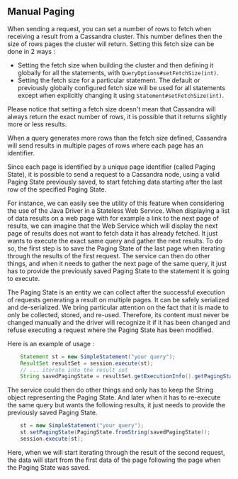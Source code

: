 ## Manual Paging

When sending a request, you can set a number of rows to fetch when receiving
 a result from a Cassandra cluster. This number defines then the size of rows pages
 the cluster will return. Setting this fetch size can be done in 2 ways : 
 
 - Setting the fetch size when building the cluster and then defining it globally 
    for all the statements, with `QueryOptions#setFetchSize(int)`.
 - Setting the fetch size for a particular statement. The default or previously
    globally configured fetch size will be used for all statements except when 
    explicitly changing it using `Statement#setFetchSize(int)`.
    
Please notice that setting a fetch size doesn't mean that Cassandra will always return
the exact number of rows, it is possible that it returns slightly more or less 
results.

When a query generates more rows than the fetch size defined, Cassandra will
send results in multiple pages of rows where each page has an identifier.

Since each page is identified by a unique page identifier (called Paging State), 
it is possible to send a request to a Cassandra node, using a valid 
Paging State previously saved, to start fetching data starting after the 
last row of the specified Paging State.

For instance, we can easily see the utility of this feature when 
considering the use of the Java Driver in a Stateless Web Service. 
When displaying a list of data results on a web page with for example a link
to the next page of results, we can imagine that the Web Service which 
will display the next page of results does not want to fetch data
it has already fetched. It just wants to execute the exact same 
query and gather the next results. 
To do so, the first step is to save the Paging State of the last page 
when iterating through the results of the first request. The service 
can then do other things, and when it needs to gather the next page of
the same query, it just has to provide the previously saved Paging State
to the statement it is going to execute.

The Paging State is an entity we can collect after the successful execution
of requests generating a result on multiple pages. It can be safely serialized
and de-serialized. We bring particular attention on the fact that 
it is made to only be collected, stored, and re-used. Therefore, its content
must never be changed manually and the driver will recognize it if it has been
changed and refuse executing a request where the Paging State has been 
modified.

Here is an example of usage : 

```java
    Statement st = new SimpleStatement("your query");
    ResultSet resultSet = session.execute(st);
    // ... iterate into the result set 
    String savedPagingState = resultSet.getExecutionInfo().getPagingState().toString();
```
The service could then do other things and only has to keep the String
object representing the Paging State. And later when it has to re-execute
the same query but wants the following results, it just needs to provide
the previously saved Paging State.

```java
    st = new SimpleStatement("your query");
    st.setPagingState(PagingState.fromString(savedPagingState));
    session.execute(st);
```

Here, when we will start iterating through the result of the second request,
the data will start from the first data of the page following the page when 
the Paging State was saved.